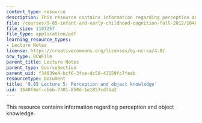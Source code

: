 ```yaml
---
content_type: resource
description: This resource contains information regarding perception and object knowledge.
file: /courses/9-85-infant-and-early-childhood-cognition-fall-2012/1648f4efcbbb7301850d1e1857cd7ba2_MIT9_85F12_lec5.pdf
file_size: 1107257
file_type: application/pdf
learning_resource_types:
- Lecture Notes
license: https://creativecommons.org/licenses/by-nc-sa/4.0/
ocw_type: OCWFile
parent_title: Lecture Notes
parent_type: CourseSection
parent_uid: f34039e4-bcf6-3fce-dc58-43559fc7feab
resourcetype: Document
title: '9.85 Lecture 5: Perception and object knowledge'
uid: 1648f4ef-cbbb-7301-850d-1e1857cd7ba2
---
```

This resource contains information regarding perception and object knowledge.